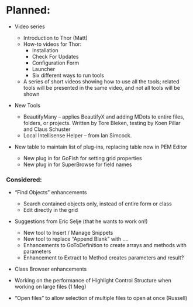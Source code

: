 ﻿Planned:
===
*   Video series
    *   Introduction to Thor (Matt)
    *   How-to videos for Thor:
        *   Installation
        *   Check For Updates
        *   Configuration Form
        *   Launcher
        *   Six different ways to run tools
    *   A series of short videos showing how to use all the tools; related tools will be presented in the same video, and not all tools will be shown
*   New Tools

    *   BeautifyMany – applies BeautifyX and adding MDots to entire files, folders, or projects. Written by Tore Bleken, testing by Koen Pillar and Claus Schuster
    *   Local Intellisense Helper – from Ian Simcock.
*   New table to maintain list of plug-ins, replacing table now in PEM Editor
    *   New plug in for GoFish for setting grid properties
    *   New plug in for SuperBrowse for field names

### Considered:

*   “Find Objects” enhancements

    *   Search contained objects only, instead of entire form or class
    *   Edit directly in the grid
*   Suggestions from Eric Selje (that he wants to work on!)

    *   New tool to Insert / Manage Snippets
    *   New tool to replace “Append Blank” with ….
    *   Enhancements to GoToDefinition to create arrays and methods with parameters
    *   Enhancement to Extract to Method creates parameters and result?

*   Class Browser enhancements
*   Working on the performance of Highlight Control Structure when working on large files (1 Meg)
*   “Open files” to allow selection of multiple files to open at once (Russell)


